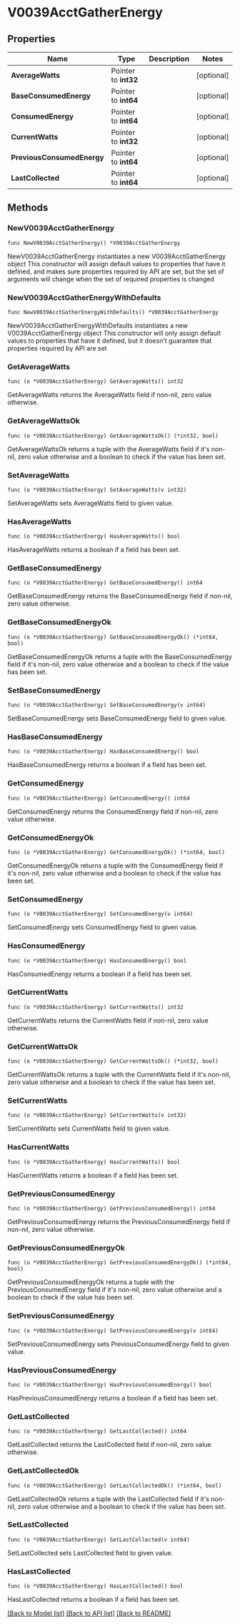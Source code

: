 # V0039AcctGatherEnergy

## Properties

Name | Type | Description | Notes
------------ | ------------- | ------------- | -------------
**AverageWatts** | Pointer to **int32** |  | [optional] 
**BaseConsumedEnergy** | Pointer to **int64** |  | [optional] 
**ConsumedEnergy** | Pointer to **int64** |  | [optional] 
**CurrentWatts** | Pointer to **int32** |  | [optional] 
**PreviousConsumedEnergy** | Pointer to **int64** |  | [optional] 
**LastCollected** | Pointer to **int64** |  | [optional] 

## Methods

### NewV0039AcctGatherEnergy

`func NewV0039AcctGatherEnergy() *V0039AcctGatherEnergy`

NewV0039AcctGatherEnergy instantiates a new V0039AcctGatherEnergy object
This constructor will assign default values to properties that have it defined,
and makes sure properties required by API are set, but the set of arguments
will change when the set of required properties is changed

### NewV0039AcctGatherEnergyWithDefaults

`func NewV0039AcctGatherEnergyWithDefaults() *V0039AcctGatherEnergy`

NewV0039AcctGatherEnergyWithDefaults instantiates a new V0039AcctGatherEnergy object
This constructor will only assign default values to properties that have it defined,
but it doesn't guarantee that properties required by API are set

### GetAverageWatts

`func (o *V0039AcctGatherEnergy) GetAverageWatts() int32`

GetAverageWatts returns the AverageWatts field if non-nil, zero value otherwise.

### GetAverageWattsOk

`func (o *V0039AcctGatherEnergy) GetAverageWattsOk() (*int32, bool)`

GetAverageWattsOk returns a tuple with the AverageWatts field if it's non-nil, zero value otherwise
and a boolean to check if the value has been set.

### SetAverageWatts

`func (o *V0039AcctGatherEnergy) SetAverageWatts(v int32)`

SetAverageWatts sets AverageWatts field to given value.

### HasAverageWatts

`func (o *V0039AcctGatherEnergy) HasAverageWatts() bool`

HasAverageWatts returns a boolean if a field has been set.

### GetBaseConsumedEnergy

`func (o *V0039AcctGatherEnergy) GetBaseConsumedEnergy() int64`

GetBaseConsumedEnergy returns the BaseConsumedEnergy field if non-nil, zero value otherwise.

### GetBaseConsumedEnergyOk

`func (o *V0039AcctGatherEnergy) GetBaseConsumedEnergyOk() (*int64, bool)`

GetBaseConsumedEnergyOk returns a tuple with the BaseConsumedEnergy field if it's non-nil, zero value otherwise
and a boolean to check if the value has been set.

### SetBaseConsumedEnergy

`func (o *V0039AcctGatherEnergy) SetBaseConsumedEnergy(v int64)`

SetBaseConsumedEnergy sets BaseConsumedEnergy field to given value.

### HasBaseConsumedEnergy

`func (o *V0039AcctGatherEnergy) HasBaseConsumedEnergy() bool`

HasBaseConsumedEnergy returns a boolean if a field has been set.

### GetConsumedEnergy

`func (o *V0039AcctGatherEnergy) GetConsumedEnergy() int64`

GetConsumedEnergy returns the ConsumedEnergy field if non-nil, zero value otherwise.

### GetConsumedEnergyOk

`func (o *V0039AcctGatherEnergy) GetConsumedEnergyOk() (*int64, bool)`

GetConsumedEnergyOk returns a tuple with the ConsumedEnergy field if it's non-nil, zero value otherwise
and a boolean to check if the value has been set.

### SetConsumedEnergy

`func (o *V0039AcctGatherEnergy) SetConsumedEnergy(v int64)`

SetConsumedEnergy sets ConsumedEnergy field to given value.

### HasConsumedEnergy

`func (o *V0039AcctGatherEnergy) HasConsumedEnergy() bool`

HasConsumedEnergy returns a boolean if a field has been set.

### GetCurrentWatts

`func (o *V0039AcctGatherEnergy) GetCurrentWatts() int32`

GetCurrentWatts returns the CurrentWatts field if non-nil, zero value otherwise.

### GetCurrentWattsOk

`func (o *V0039AcctGatherEnergy) GetCurrentWattsOk() (*int32, bool)`

GetCurrentWattsOk returns a tuple with the CurrentWatts field if it's non-nil, zero value otherwise
and a boolean to check if the value has been set.

### SetCurrentWatts

`func (o *V0039AcctGatherEnergy) SetCurrentWatts(v int32)`

SetCurrentWatts sets CurrentWatts field to given value.

### HasCurrentWatts

`func (o *V0039AcctGatherEnergy) HasCurrentWatts() bool`

HasCurrentWatts returns a boolean if a field has been set.

### GetPreviousConsumedEnergy

`func (o *V0039AcctGatherEnergy) GetPreviousConsumedEnergy() int64`

GetPreviousConsumedEnergy returns the PreviousConsumedEnergy field if non-nil, zero value otherwise.

### GetPreviousConsumedEnergyOk

`func (o *V0039AcctGatherEnergy) GetPreviousConsumedEnergyOk() (*int64, bool)`

GetPreviousConsumedEnergyOk returns a tuple with the PreviousConsumedEnergy field if it's non-nil, zero value otherwise
and a boolean to check if the value has been set.

### SetPreviousConsumedEnergy

`func (o *V0039AcctGatherEnergy) SetPreviousConsumedEnergy(v int64)`

SetPreviousConsumedEnergy sets PreviousConsumedEnergy field to given value.

### HasPreviousConsumedEnergy

`func (o *V0039AcctGatherEnergy) HasPreviousConsumedEnergy() bool`

HasPreviousConsumedEnergy returns a boolean if a field has been set.

### GetLastCollected

`func (o *V0039AcctGatherEnergy) GetLastCollected() int64`

GetLastCollected returns the LastCollected field if non-nil, zero value otherwise.

### GetLastCollectedOk

`func (o *V0039AcctGatherEnergy) GetLastCollectedOk() (*int64, bool)`

GetLastCollectedOk returns a tuple with the LastCollected field if it's non-nil, zero value otherwise
and a boolean to check if the value has been set.

### SetLastCollected

`func (o *V0039AcctGatherEnergy) SetLastCollected(v int64)`

SetLastCollected sets LastCollected field to given value.

### HasLastCollected

`func (o *V0039AcctGatherEnergy) HasLastCollected() bool`

HasLastCollected returns a boolean if a field has been set.


[[Back to Model list]](../README.md#documentation-for-models) [[Back to API list]](../README.md#documentation-for-api-endpoints) [[Back to README]](../README.md)


